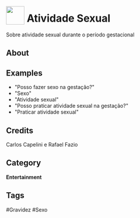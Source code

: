# <img src="https://raw.githack.com/FortAwesome/Font-Awesome/master/svgs/solid/robot.svg" card_color="#22A7F0" width="50" height="50" style="vertical-align:bottom"/> Atividade Sexual
Sobre atividade sexual durante o período gestacional

## About


## Examples
* "Posso fazer sexo na gestação?"
* "Sexo"
* "Atividade sexual"
* "Posso praticar atividade sexual na gestação?"
* "Praticar atividade sexual"

## Credits
Carlos Capelini e Rafael Fazio

## Category
**Entertainment**

## Tags
#Gravidez
#Sexo

